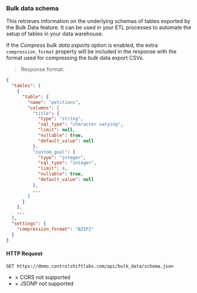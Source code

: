 ### Bulk data schema

This retrieves information on the underlying schemas of tables exported by the Bulk Data feature. It can be used
in your ETL processes to automate the setup of tables in your data warehouse.

If the _Compress bulk data exports_ option is enabled, the extra `compression_format` property will be included in the response with the format used for compressing the bulk data export CSVs.

> Response format:

```json
{
  "tables": [
    {
      "table": {
        "name": "petitions",
        "columns": [
          "title": {
            "type": "string",
            "sql_type": "character varying",
            "limit": null,
            "nullable": true,
            "default_value": null
          },
          "custom_goal": {
            "type": "integer",
            "sql_type": "integer",
            "limit": 4,
            "nullable": true,
            "default_value": null
          },
          ...
        ]
      }
    },
    ...
  ],
  "settings": {
    "compression_format": "BZIP2"
  }
}
```

#### HTTP Request

`GET https://demo.controlshiftlabs.com/api/bulk_data/schema.json`

- &times; CORS not supported
- &times; JSONP not supported

<div></div>

